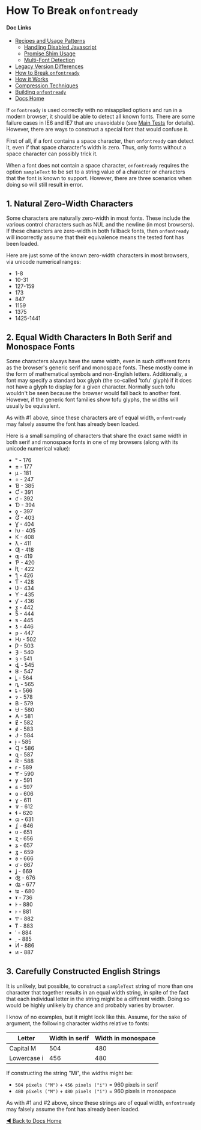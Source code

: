 # How To Break `onfontready`

#### Doc Links
* [Recipes and Usage Patterns](recipesAndUsagePatterns.md)
    - [Handling Disabled Javascript](handlingDisabledJavascript.md)
    - [Promise Shim Usage](promiseShimUsage.md)
    - [Multi-Font Detection](multiFontDetection.md)
* [Legacy Version Differences](legacyVersionDifferences.md)
* [How to Break `onfontready`](howToBreakOnfontready.md)
* [How it Works](howItWorks.md)
* [Compression Techniques](compressionTechniques.md)
* [Building `onfontready`](buildingOnfontready.md)
* [Docs Home](README.md)

If `onfontready` is used correctly with no misapplied options and run in a modern browser, it should be able to detect all known fonts. There are some failure cases in IE6 and IE7 that are unavoidable (see [Main Tests](../tests/mainTests/index.html) for details). However, there are ways to construct a special font that would confuse it.

First of all, if a font contains a space character, then `onfontready` can detect it, even if that space character's width is zero. Thus, only fonts without a space character can possibly trick it.

When a font does not contain a space character, `onfontready` requires the option `sampleText` to be set to a string value of a character or characters that the font is known to support. However, there are three scenarios when doing so will still result in error.


## 1. Natural Zero-Width Characters
Some characters are naturally zero-width in most fonts. These include the various control characters such as NUL and the newline (in most browsers). If these characters are zero-width in both fallback fonts, then `onfontready` will incorrectly assume that their equivalence means the tested font has been loaded.

Here are just some of the known zero-width characters in most browsers, via unicode numerical ranges:

* 1-8
* 10-31
* 127-159
* 173
* 847
* 1159
* 1375
* 1425-1441


## 2. Equal Width Characters In Both Serif and Monospace Fonts
Some characters always have the same width, even in such different fonts as the browser's generic serif and monospace fonts. These mostly come in the form of mathematical symbols and non-English letters. Additionally, a font may specify a standard box glyph (the so-called 'tofu' glyph) if it does not have a glyph to display for a given character. Normally such tofu wouldn't be seen because the browser would fall back to another font. However, if the generic font families show tofu glyphs, the widths will usually be equivalent.

As with #1 above, since these characters are of equal width, `onfontready` may falsely assume the font has already been loaded.

Here is a small sampling of characters that share the exact same width in both serif and monospace fonts in one of my browsers (along with its unicode numerical value):

* ° - 176
* ± - 177
* µ - 181
* ÷ - 247
* Ɓ - 385
* Ƈ - 391
* ƈ - 392
* Ɗ - 394
* ƍ - 397
* Ɠ - 403
* Ɣ - 404
* ƕ - 405
* Ƙ - 408
* ƛ - 411
* Ƣ - 418
* ƣ - 419
* Ƥ - 420
* Ʀ - 422
* ƪ - 426
* Ƭ - 428
* Ʋ - 434
* Ƴ - 435
* ƴ - 436
* ƺ - 442
* Ƽ - 444
* ƽ - 445
* ƾ - 446
* ƿ - 447
* Ƕ - 502
* Ƿ - 503
* Ȝ - 540
* ȝ - 541
* ȡ - 545
* ȣ - 547
* ȴ - 564
* ȵ - 565
* ȶ - 566
* ɂ - 578
* Ƀ - 579
* Ʉ - 580
* Ʌ - 581
* Ɇ - 582
* ɇ - 583
* Ɉ - 584
* ɉ  - 585
* Ɋ - 586
* ɋ - 587
* Ɍ - 588
* ɍ - 589
* Ɏ - 590
* ɏ - 591
* ɕ - 597
* ɞ - 606
* ɣ - 611
* ɤ - 612
* ɬ - 620
* ɷ - 631
* ʆ - 646
* ʋ - 651
* ʐ - 656
* ʑ - 657
* ʓ - 659
* ʚ - 666
* ʛ - 667
* ʝ - 669
* ʤ - 676
* ʥ - 677
* ʨ - 680
* ˠ - 736
* Ͱ  - 880
* ͱ  - 881
* Ͳ - 882
* ͳ  - 883
* ʹ - 884
* ͵ - 885
* Ͷ - 886
* ͷ - 887


## 3. Carefully Constructed English Strings
It is unlikely, but possible, to construct a `sampleText` string of more than one character that together results in an equal width string, in spite of the fact that each individual letter in the string might be a different width. Doing so would be highly unlikely by chance and probably varies by browser.

I know of no examples, but it might look like this. Assume, for the sake of argument, the following character widths relative to fonts:

| Letter      | Width in serif | Width in monospace |
|-------------|----------------|--------------------|
| Capital M   | 504            | 480                |
| Lowercase i | 456            | 480                |

If constructing the string "Mi", the widths might be:

* `504 pixels ("M")` + `456 pixels ("i")` = 960 pixels in serif
* `480 pixels ("M")` + `480 pixels ("i")` = 960 pixels in monospace

As with #1 and #2 above, since these strings are of equal width, `onfontready` may falsely assume the font has already been loaded.


[◀ Back to Docs Home](README.md)
